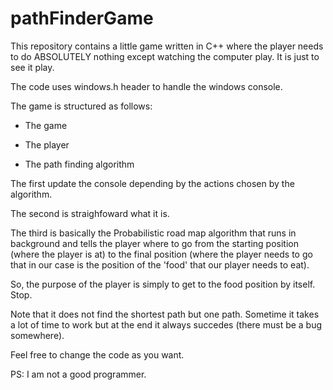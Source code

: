 # pathFinderGame
This repository contains a little game written in C++ where the player needs to do ABSOLUTELY nothing except watching the computer play.
It is just to see it play.

The code uses windows.h header to handle the windows console.

The game is structured as follows:

- The game

- The player

- The path finding algorithm

The first update the console depending by the actions chosen by the algorithm.

The second is straighfoward what it is.

The third is basically the Probabilistic road map algorithm that runs in background and tells the player where to go from the starting position
(where the player is at) to the final position (where the player needs to go that in our case is the position of the 'food' that our player needs to eat).

So, the purpose of the player is simply to get to the food position by itself. Stop.

Note that it does not find the shortest path but one path. 
Sometime it takes a lot of time to work but at the end it always succedes (there must be a bug somewhere).

Feel free to change the code as you want.

PS: I am not a good programmer. 




